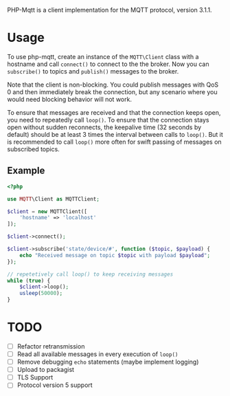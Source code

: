 PHP-Mqtt is a client implementation for the MQTT protocol, version 3.1.1.

# Usage

To use php-mqtt, create an instance of the `MQTT\Client` class with a hostname
and call `connect()` to connect to the the broker. Now you can `subscribe()` to
topics and `publish()` messages to the broker.

Note that the client is non-blocking. You could publish messages with QoS 0 and
then immediately break the connection, but any scenario where you would need
blocking behavior will not work.

To ensure that messages are received and that the connection keeps open, you
need to repeatedly call `loop()`. To ensure that the connection stays open
without sudden reconnects, the keepalive time (32 seconds by default) should be
at least 3 times the interval between calls to `loop()`. But it is recommended
to call `loop()` more often for swift passing of messages on subscribed topics.

## Example

``` php
<?php

use MQTT\Client as MQTTClient;

$client = new MQTTClient([
    'hostname' => 'localhost'
]);

$client->connect();

$client->subscribe('state/device/#', function ($topic, $payload) {
    echo "Received message on topic $topic with payload $payload";
});

// repetetively call loop() to keep receiving messages
while (true) {
    $client->loop();
    usleep(50000);
}
```

# TODO

- [ ] Refactor retransmission
- [ ] Read all available messages in every execution of `loop()`
- [ ] Remove debugging `echo` statements (maybe implement logging)
- [ ] Upload to packagist
- [ ] TLS Support
- [ ] Protocol version 5 support
